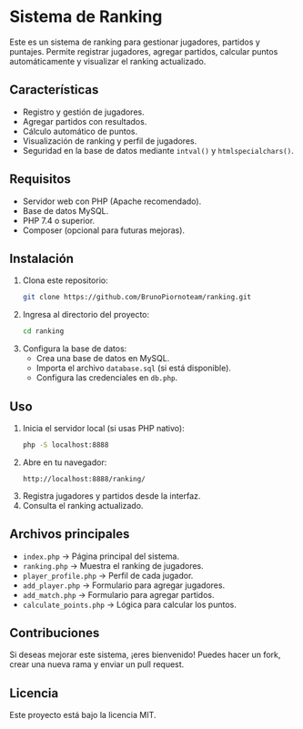 # Sistema de Ranking

Este es un sistema de ranking para gestionar jugadores, partidos y puntajes. Permite registrar jugadores, agregar partidos, calcular puntos automáticamente y visualizar el ranking actualizado.

## Características
- Registro y gestión de jugadores.
- Agregar partidos con resultados.
- Cálculo automático de puntos.
- Visualización de ranking y perfil de jugadores.
- Seguridad en la base de datos mediante `intval()` y `htmlspecialchars()`.

## Requisitos
- Servidor web con PHP (Apache recomendado).
- Base de datos MySQL.
- PHP 7.4 o superior.
- Composer (opcional para futuras mejoras).

## Instalación
1. Clona este repositorio:
   ```bash
   git clone https://github.com/BrunoPiornoteam/ranking.git
   ```
2. Ingresa al directorio del proyecto:
   ```bash
   cd ranking
   ```
3. Configura la base de datos:
   - Crea una base de datos en MySQL.
   - Importa el archivo `database.sql` (si está disponible).
   - Configura las credenciales en `db.php`.

## Uso
1. Inicia el servidor local (si usas PHP nativo):
   ```bash
   php -S localhost:8888
   ```
2. Abre en tu navegador:
   ```
   http://localhost:8888/ranking/
   ```
3. Registra jugadores y partidos desde la interfaz.
4. Consulta el ranking actualizado.

## Archivos principales
- `index.php` → Página principal del sistema.
- `ranking.php` → Muestra el ranking de jugadores.
- `player_profile.php` → Perfil de cada jugador.
- `add_player.php` → Formulario para agregar jugadores.
- `add_match.php` → Formulario para agregar partidos.
- `calculate_points.php` → Lógica para calcular los puntos.

## Contribuciones
Si deseas mejorar este sistema, ¡eres bienvenido! Puedes hacer un fork, crear una nueva rama y enviar un pull request.

## Licencia
Este proyecto está bajo la licencia MIT.

